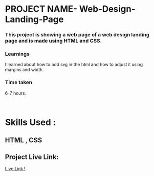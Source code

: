 # 
# PROJECT NAME- Web-Design-Landing-Page


### This project is showing a web page of a web design landing page and is made using HTML and CSS.
### Learnings
I learned about how to add svg in the html and how to adjust it using margins and width.

### Time taken
6-7 hours.

</br>

# Skills Used :

## HTML ,  CSS




## Project Live Link:

[Live Link !](https://web8.netlify.app/)


